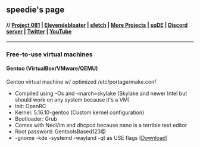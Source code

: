 ## speedie's page 

#### // [Project 081](https://p081.github.io) | [Elevendebloater](https://spdgmr.github.io/elevendebloater) | [sfetch](https://spdgmr.github.io/sfetch) | [More Projects](https://spdgmr.github.io/projects) | [spDE](https://speedie-de.github.io) | [Discord server](https://ffdiscord.github.io) | [Twitter](https://nitter.net/spdgmr) | [YouTube](https://invidious.namazso.eu/speedie)
--------------

### Free-to-use virtual machines

#### Gentoo (VirtualBox/VMware/QEMU)
Gentoo virtual machine w/ optimized /etc/portage/make.conf
- Compiled using -Os and -march=skylake (Skylake and newer Intel but should work on any system because it's a VM)
- Init: OpenRC
- Kernel: 5.16.10-gentoo (Custom kernel configuration)
- Bootloader: Grub
- Comes with NeoVim and dhcpcd because nano is a terrible text editor
- Root password: GentooIsBased123@
- -gnome -kde -systemd -wayland -qt as USE flags [[Download]](https://drive.google.com/file/d/1PxaIbj4ptQbPRFIAo-qJE7_Ozd0BGBj2/view?usp=sharing)

